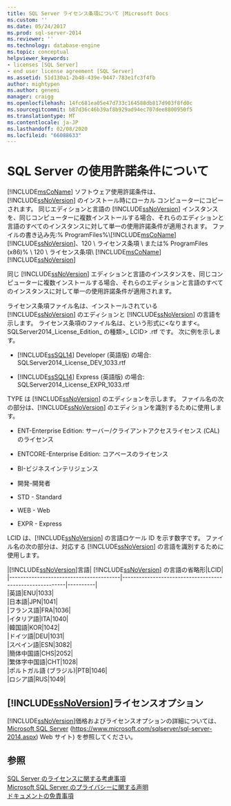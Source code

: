 ```yaml
---
title: SQL Server ライセンス条項について |Microsoft Docs
ms.custom: ''
ms.date: 05/24/2017
ms.prod: sql-server-2014
ms.reviewer: ''
ms.technology: database-engine
ms.topic: conceptual
helpviewer_keywords:
- licenses [SQL Server]
- end user license agreement [SQL Server]
ms.assetid: 51d130a1-2b48-439e-9447-783e1fc3f4fb
author: mightypen
ms.author: genemi
manager: craigg
ms.openlocfilehash: 14fc681ea05e47d733c164588db817d903f8fd0c
ms.sourcegitcommit: b87d36c46b39af8b929ad94ec707dee8800950f5
ms.translationtype: MT
ms.contentlocale: ja-JP
ms.lasthandoff: 02/08/2020
ms.locfileid: "66088633"
---
```

# <a name="about-the-sql-server-license-terms"></a>SQL Server の使用許諾条件について
  
  [!INCLUDE[msCoName](../includes/msconame-md.md)] ソフトウェア使用許諾条件は、[!INCLUDE[ssNoVersion](../includes/ssnoversion-md.md)] のインストール時にローカル コンピューターにコピーされます。 同じエディションと言語の [!INCLUDE[ssNoVersion](../includes/ssnoversion-md.md)] インスタンスを、同じコンピューターに複数インストールする場合、それらのエディションと言語のすべてのインスタンスに対して単一の使用許諾条件が適用されます。 ファイルの書き込み先:% ProgramFiles%\\[!INCLUDE[msCoName](../includes/msconame-md.md)][!INCLUDE[ssNoVersion](../includes/ssnoversion-md.md)]、120 \ ライセンス条項 \ または% ProgramFiles (x86)% \\ 120 \ ライセンス条項\\ [!INCLUDE[msCoName](../includes/msconame-md.md)] [!INCLUDE[ssNoVersion](../includes/ssnoversion-md.md)]  
  
 同じ [!INCLUDE[ssNoVersion](../includes/ssnoversion-md.md)] エディションと言語のインスタンスを、同じコンピューターに複数インストールする場合、それらのエディションと言語のすべてのインスタンスに対して単一の使用許諾条件が適用されます。  
  
 ライセンス条項ファイル名は、インストールされている [!INCLUDE[ssNoVersion](../includes/ssnoversion-md.md)] のエディションと [!INCLUDE[ssNoVersion](../includes/ssnoversion-md.md)] の言語を示します。 ライセンス条項のファイル名は、という形式に\<なります\<。 SQLServer2014_License_Edition_ の種類>_ LCID> .rtf です。 次に例を示します。  
  
-   
  [!INCLUDE[ssSQL14](../includes/sssql14-md.md)] Developer (英語版) の場合: SQLServer2014_License_DEV_1033.rtf  
  
-   
  [!INCLUDE[ssSQL14](../includes/sssql14-md.md)] Express (英語版) の場合: SQLServer2014_License_EXPR_1033.rtf  
  
 TYPE は [!INCLUDE[ssNoVersion](../includes/ssnoversion-md.md)] のエディションを示します。 ファイル名の次の部分は、[!INCLUDE[ssNoVersion](../includes/ssnoversion-md.md)] のエディションを識別するために使用します。  
  
-   ENT-Enterprise Edition: サーバー/クライアントアクセスライセンス (CAL) のライセンス  
  
-   ENTCORE-Enterprise Edition: コアベースのライセンス  
  
-   BI-ビジネスインテリジェンス  
  
-   開発-開発者  
  
-   STD - Standard  
  
-   WEB - Web  
  
-   EXPR - Express  
  
 LCID は、[!INCLUDE[ssNoVersion](../includes/ssnoversion-md.md)] の言語ロケール ID を示す数字です。  ファイル名の次の部分は、対応する [!INCLUDE[ssNoVersion](../includes/ssnoversion-md.md)] の言語を識別するために使用します。  
  
|[!INCLUDE[ssNoVersion](../includes/ssnoversion-md.md)]言語|
  [!INCLUDE[ssNoVersion](../includes/ssnoversion-md.md)] の言語の省略形|LCID|  
|----------------------------------------|---------------------------------------------------------|----------|  
|英語|ENU|1033|  
|日本語|JPN|1041|  
|フランス語|FRA|1036|  
|イタリア語|ITA|1040|  
|韓国語|KOR|1042|  
|ドイツ語|DEU|1031|  
|スペイン語|ESN|3082|  
|簡体中国語|CHS|2052|  
|繁体字中国語|CHT|1028|  
|ポルトガル語 (ブラジル)|PTB|1046|  
|ロシア語|RUS|1049|  
  
## <a name="includessnoversionincludesssnoversion-mdmd-licensing-options"></a>[!INCLUDE[ssNoVersion](../includes/ssnoversion-md.md)]ライセンスオプション  
 [!INCLUDE[ssNoVersion](../includes/ssnoversion-md.md)]価格およびライセンスオプションの詳細については、 [Microsoft SQL Server](https://www.microsoft.com/sqlserver/sql-server-2014.aspx) (https://www.microsoft.com/sqlserver/sql-server-2014.aspx) Web サイト) を参照してください。  
  
## <a name="see-also"></a>参照  
 [SQL Server のライセンスに関する考慮事項](../../2014/sql-server/install/licensing-considerations-for-sql-server.md)   
 [Microsoft SQL Server のプライバシーに関する声明](../../2014/getting-started/microsoft-sql-server-privacy-statement.md)   
 [ドキュメントの免責事項](../../2014/getting-started/legal-notice-for-documentation.md)  
  
  
